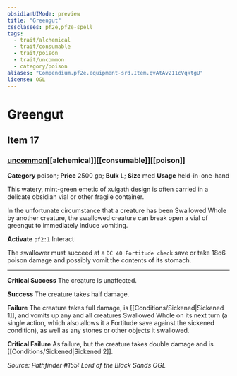 ```yaml
---
obsidianUIMode: preview
title: "Greengut"
cssclasses: pf2e,pf2e-spell
tags:
  - trait/alchemical
  - trait/consumable
  - trait/poison
  - trait/uncommon
  - category/poison
aliases: "Compendium.pf2e.equipment-srd.Item.qvAtAv211cVqktgU"
license: OGL
---
```

# Greengut
## Item 17
### [uncommon](uncommon "Uncommon Rarity Trait")[[alchemical]][[consumable]][[poison]]

**Category** poison; 
**Price** 2500 gp; 
**Bulk** L; **Size** med
**Usage** held-in-one-hand

This watery, mint-green emetic of xulgath design is often carried in a delicate obsidian vial or other fragile container.

In the unfortunate circumstance that a creature has been Swallowed Whole by another creature, the swallowed creature can break open a vial of greengut to immediately induce vomiting.

**Activate** `pf2:1` Interact

The swallower must succeed at a `DC 40 Fortitude check` save or take 18d6 poison damage and possibly vomit the contents of its stomach.

* * *

**Critical Success** The creature is unaffected.

**Success** The creature takes half damage.

**Failure** The creature takes full damage, is [[Conditions/Sickened|Sickened 1]], and vomits up any and all creatures Swallowed Whole on its next turn (a single action, which also allows it a Fortitude save against the sickened condition), as well as any stones or other objects it swallowed.

**Critical Failure** As failure, but the creature takes double damage and is [[Conditions/Sickened|Sickened 2]].

*Source: Pathfinder #155: Lord of the Black Sands*
*OGL*